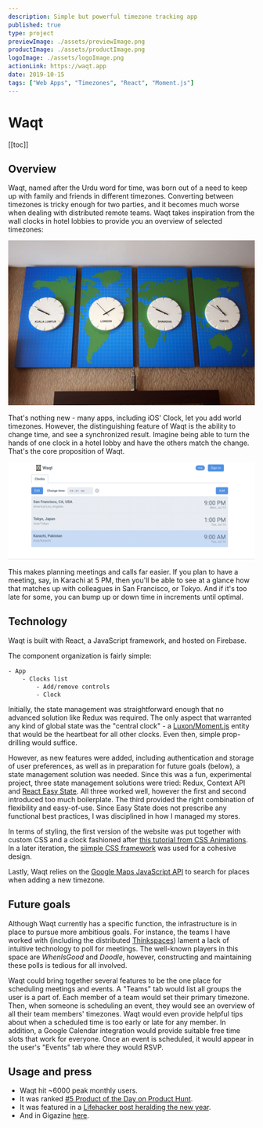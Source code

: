 ```yaml
---
description: Simple but powerful timezone tracking app
published: true
type: project
previewImage: ./assets/previewImage.png
productImage: ./assets/productImage.png
logoImage: ./assets/logoImage.png
actionLink: https://waqt.app
date: 2019-10-15
tags: ["Web Apps", "Timezones", "React", "Moment.js"]
---
```


# Waqt

[[toc]]

## Overview

Waqt, named after the Urdu word for time, was born out of a need to keep up with family and friends in different timezones. Converting between timezones is tricky enough for two parties, and it becomes much worse when dealing with distributed remote teams. Waqt takes inspiration from the wall clocks in hotel lobbies to provide you an overview of selected timezones:

![Hotel clocks](./assets/hotel.jpg)

That's nothing new - many apps, including iOS' Clock, let you add world timezones. However, the distinguishing feature of Waqt is the ability to change time, and see a synchronized result. Imagine being able to turn the hands of one clock in a hotel lobby and have the others match the change. That's the core proposition of Waqt.

![Preview](./assets/preview.gif)

This makes planning meetings and calls far easier. If you plan to have a meeting, say, in Karachi at 5 PM, then you'll be able to see at a glance how that matches up with colleagues in San Francisco, or Tokyo. And if it's too late for some, you can bump up or down time in increments until optimal.

## Technology

Waqt is built with React, a JavaScript framework, and hosted on Firebase.

The component organization is fairly simple:

```text
- App
    - Clocks list
        - Add/remove controls
        - Clock
```

Initially, the state management was straightforward enough that no advanced solution like Redux was required. The only aspect that warranted any kind of global state was the "central clock" - a [Luxon/Moment.js](https://moment.github.io/luxon/) entity that would be the heartbeat for all other clocks. Even then, simple prop-drilling would suffice.

However, as new features were added, including authentication and storage of user preferences, as well as in preparation for future goals (below), a state management solution was needed. Since this was a fun, experimental project, three state management solutions were tried: Redux, Context API and [React Easy State](https://github.com/solkimicreb/react-easy-state). All three worked well, however the first and second introduced too much boilerplate. The third provided the right combination of flexibility and easy-of-use. Since Easy State does not prescribe any functional best practices, I was disciplined in how I managed my stores.

In terms of styling, the first version of the website was put together with custom CSS and a clock fashioned after [this tutorial from CSS Animations](https://cssanimation.rocks/clocks/). In a later iteration, the [siimple CSS framework](https://www.siimple.xyz/) was used for a cohesive design.

Lastly, Waqt relies on the [Google Maps JavaScript API](https://developers.google.com/maps/documentation/javascript/tutorial) to search for places when adding a new timezone.

## Future goals

Although Waqt currently has a specific function, the infrastructure is in place to pursue more ambitious goals. For instance, the teams I have worked with (including the distributed [Thinkspaces](/projects/thinkspaces)) lament a lack of intuitive technology to poll for meetings. The well-known players in this space are _WhenIsGood_ and _Doodle_, however, constructing and maintaining these polls is tedious for all involved.

Waqt could bring together several features to be the one place for scheduling meetings and events. A "Teams" tab would list all groups the user is a part of. Each member of a team would set their primary timezone. Then, when someone is scheduling an event, they would see an overview of all their team members' timezones. Waqt would even provide helpful tips about when a scheduled time is too early or late for any member. In addition, a Google Calendar integration would provide suitable free time slots that work for everyone. Once an event is scheduled, it would appear in the user's "Events" tab where they would RSVP.

## Usage and press

- Waqt hit ~6000 peak monthly users.
- It was ranked [#5 Product of the Day on Product Hunt](https://www.producthunt.com/posts/waqt).
- It was featured in a [Lifehacker post heralding the new year](https://lifehacker.com/say-happy-new-year-to-friends-in-different-time-zones-1831399687).
- And in Gigazine [here](https://gigazine.net/gsc_news/en/20190106-waqt/).